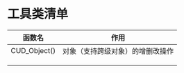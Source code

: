 # 工具类清单

|    函数名    |               作用               |
| :----------: | :------------------------------: |
| CUD_Object() | 对象（支持跨级对象）的增删改操作 |
|              |                                  |
|              |                                  |
|              |                                  |

